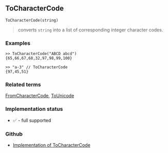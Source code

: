 ## ToCharacterCode

```
ToCharacterCode(string)
```

> converts `string` into a list of corresponding integer character codes.

 
### Examples

```
>> ToCharacterCode("ABCD abcd")
{65,66,67,68,32,97,98,99,100}

>> "a-3" // ToCharacterCode
{97,45,51}
```

### Related terms 
[FromCharacterCode](FromCharacterCode.md), [ToUnicode](ToUnicode.md)






### Implementation status

* &#x2705; - full supported

### Github

* [Implementation of ToCharacterCode](https://github.com/axkr/symja_android_library/blob/master/symja_android_library/matheclipse-core/src/main/java/org/matheclipse/core/builtin/StringFunctions.java#L3068) 
